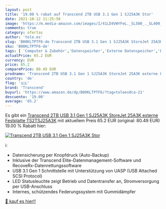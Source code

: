 ```yaml
---
layout: post
title: '19.00 % rabat auf Transcend 2TB USB 3.1 Gen 1 SJ25A3K Stor'
date: 2021-10-12 11:25:58
image: 'https://m.media-amazon.com/images/I/41LD4VWYFeL._SL500_._SL400_.jpg'
comments: true
category: ofertas
author: 'tole.es'
slug: 'B00KLTPTF6-de Transcend 2TB USB 3.1 Gen 1 SJ25A3K StoreJet 25A3K externe...'
sku: 'B00KLTPTF6-de'
tags: [ 'Computer & Zubehör','Datenspeicher','Externe Datenspeicher','Externe Festplatten','transcend', ]
actualPrice: 65.2 EUR
currency: EUR
price: 65.2
comparePrice: 80.49 EUR
prodname: 'Transcend 2TB USB 3.1 Gen 1 SJ25A3K StoreJet 25A3K externe Festplatte TS2TSJ25A3K'
country: 'de'
flag: '🇩🇪'
brand: 'Transcend'
buyurl: 'https://www.amazon.de/dp/B00KLTPTF6/?tag=tolees0ca-21'
descuento: '19.00'
average: '65.2'
---
```


Es gibt ein [Transcend 2TB USB 3.1 Gen 1 SJ25A3K StoreJet 25A3K externe Festplatte TS2TSJ25A3K](https://www.amazon.de/dp/B00KLTPTF6/?tag=tolees0ca-21) mit aktuellem Preis 65.2 EUR (original: 80.49 EUR) 19.00 % Rabatt hier:

[![Transcend 2TB USB 3.1 Gen 1 SJ25A3K Stor](https://m.media-amazon.com/images/I/41LD4VWYFeL._SL500_._SL400_.jpg)](https://www.amazon.de/dp/B00KLTPTF6/?tag=tolees0ca-21)

ℹ️:

- Datensicherung per Knopfdruck (Auto-Backup)
- Inklusive der Transcend Elite-Datenmanagement-Software und RecoveRx-Datenrettungssoftware
- USB 3.1 Gen 1 Schnittstelle mit Unterstützung von UASP (USB Attached SCSI Protocol)
- LED Statusleuchte zeigt Betrieb und Datentransfer an, Stromversorgung per USB-Anschluss
- Internes, schützendes Federungssystem mit Gummidämpfer

[🛒 kauf es hier!!](https://www.amazon.de/dp/B00KLTPTF6/?tag=tolees0ca-21)
